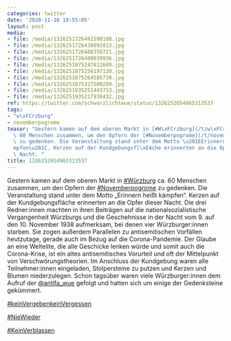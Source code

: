 ```yaml
---
categories: twitter
date: '2020-11-10 19:55:05'
layout: post
media:
- file: /media/1326251726492590108.jpg
- file: /media/1326251726438092813.jpg
- file: /media/1326251726488350721.jpg
- file: /media/1326251726480039936.jpg
- file: /media/1326251875247812609.jpg
- file: /media/1326251875256197120.jpg
- file: /media/1326251875264585730.jpg
- file: /media/1326251875327500289.jpg
- file: /media/1326251935251443713.jpg
- file: /media/1326251935217938432.jpg
ref: https://twitter.com/schwarzlichtwue/status/1326252054965313537
tags:
- "w\xFCrzburg"
- novemberpogrome
teaser: "Gestern kamen auf dem oberen Markt in [#W\xFCrzburg](/t/w\xFCrzburg) ca.\
  \ 60 Menschen zusammen, um den Opfern der [#Novemberpogrome](/t/novemberpogrome)\
  \ zu gedenken. Die Veranstaltung stand unter dem Motto \u201EErinnern hei\xDFt k\xE4\
  mpfen\u201C. Kerzen auf der Kundgebungsfl\xE4che erinnerten an die Opfer dieser\
  \ Nacht. "
title: 1326252054965313537
---
```

Gestern kamen auf dem oberen Markt in [#Würzburg](/t/würzburg) ca. 60 Menschen zusammen, um den Opfern der [#Novemberpogrome](/t/novemberpogrome) zu gedenken. Die Veranstaltung stand unter dem Motto „Erinnern heißt kämpfen“. Kerzen auf der Kundgebungsfläche erinnerten an die Opfer dieser Nacht. 
Die drei Redner:innen machten in ihren Beiträgen auf die nationalsozialistische Vergangenheit Würzburgs und die Geschehnisse in der Nacht vom 9. auf den 10. November 1938 aufmerksam, bei denen vier Würzburger:innen starben. 
Sie zogen außerdem Parallelen zu antisemitischen Vorfällen heutzutage, gerade auch im Bezug auf die Corona-Pandemie. Der Glaube an eine Weltelite, die alle Geschicke lenken würde und somit auch die Corona-Krise,  ist ein altes antisemitisches Vorurteil und oft der Mittelpunkt von Verschwörungstheorien. Im Anschluss der Kundgebung waren alle Teilnehmer:innen eingeladen, Stolpersteine zu putzen und Kerzen und Blumen niederzulegen.
Schon tagsüber waren viele Würzburger:innen dem Aufruf der [@antifa_wue](https://twitter.com/antifa_wue) gefolgt und hatten sich um einige der Gedenksteine gekümmert.

[#keinVergebenkeinVergessen](/t/keinvergebenkeinvergessen) 

[#NieWieder](/t/niewieder) 

[#KeinVerblassen](/t/keinverblassen)